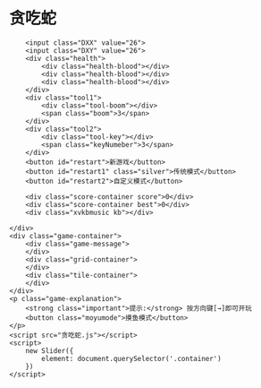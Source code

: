 <html>
<head>
    <meta charset="utf-8">
    <title>贪吃蛇</title>
    <link rel="stylesheet" href="贪吃蛇.css">
</head>
<body>
<div class="container">
    <div class="heading">
        <h1 class="title">贪吃蛇</h1>

        <input class="DXX" value="26">
        <input class="DXY" value="26">
        <div class="health">
            <div class="health-blood"></div>
            <div class="health-blood"></div>
            <div class="health-blood"></div>
        </div>
        <div class="tool1">
            <div class="tool-boom"></div>
            <span class="boom">3</span>
        </div>
        <div class="tool2">
            <div class="tool-key"></div>
            <span class="keyNumeber">3</span>
        </div>
        <button id="restart">新游戏</button>
        <button id="restart1" class="silver">传统模式</button>
        <button id="restart2">自定义模式</button>

        <div class="score-container score">0</div>
        <div class="score-container best">0</div>
        <div class="xvkbmusic kb"></div>

    </div>
    <div class="game-container">
        <div class="game-message">
        </div>
        <div class="grid-container">
        </div>
        <div class="tile-container">
        </div>
    </div>
    <p class="game-explanation">
        <strong class="important">提示:</strong> 按方向键[→]即可开玩
        <button class="moyumode">摸鱼模式</button>
    </p>
    <script src="贪吃蛇.js"></script>
    <script>
        new Slider({
            element: document.querySelector('.container')
        })
    </script>
</div>
</body>
</html>

